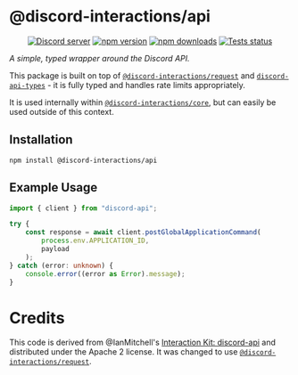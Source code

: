 # @discord-interactions/api
<div align="center">
  <p>
    <a href="https://discord.gg/BTXJmW4Bh7"><img src="https://img.shields.io/discord/395423304112013334?logo=discord&logoColor=white" alt="Discord server" /></a>
    <a href="https://www.npmjs.com/package/@discord-interactions/api"><img src="https://img.shields.io/npm/v/@discord-interactions/api.svg?maxAge=3600" alt="npm version" /></a>
    <a href="https://www.npmjs.com/package/@discord-interactions/api"><img src="https://img.shields.io/npm/dt/@discord-interactions/api.svg?maxAge=3600" alt="npm downloads" /></a>
    <a href="https://github.com/ssMMiles/discord-interactions/actions"><img src="https://github.com/ssMMiles/discord-interactions/actions/workflows/tests.yml/badge.svg" alt="Tests status" /></a>
  </p>
</div>

*A simple, typed wrapper around the Discord API.*

This package is built on top of [`@discord-interactions/request`](https://github.com/ssMMiles/discord-interactions/blob/main/packages/request) and [`discord-api-types`](https://www.npmjs.com/package/discord-api-types) - it is fully typed and handles rate limits appropriately.

It is used internally within [`@discord-interactions/core`](https://github.com/ssMMiles/discord-interactions/blob/main/packages/core), but can easily be used outside of this context.

## Installation

`npm install @discord-interactions/api`

## Example Usage

```ts
import { client } from "discord-api";

try {
	const response = await client.postGlobalApplicationCommand(
		process.env.APPLICATION_ID,
		payload
	);
} catch (error: unknown) {
	console.error((error as Error).message);
}
```

# Credits
This code is derived from @IanMitchell's [Interaction Kit: discord-api](https://github.com/IanMitchell/interaction-kit/packages/discord-api) and distributed under the Apache 2 license. It was changed to use [`@discord-interactions/request`](https://github.com/ssMMiles/discord-interactions/blob/main/packages/request).